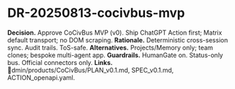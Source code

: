 <!-- status: stub; target: 150+ words -->
<!-- status: stub; target: 150+ words -->
<!-- status: stub; target: 150+ words -->
<!-- status: stub; target: 150+ words -->
<!-- status: stub; target: 150+ words -->
# DR-20250813-cocivbus-mvp
**Decision.** Approve CoCivBus MVP (v0).  Ship ChatGPT Action first; Matrix default transport; no DOM scraping.
**Rationale.** Deterministic cross-session sync.  Audit trails.  ToS-safe.
**Alternatives.** Projects/Memory only; team clones; bespoke multi-agent app.
**Guardrails.** HumanGate on.  Status-only bus.  Official connectors only.
**Links.** dmin/products/CoCivBus/PLAN_v0.1.md, SPEC_v0.1.md, ACTION_openapi.yaml.










